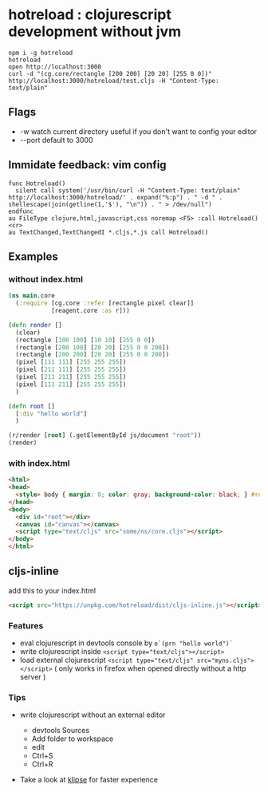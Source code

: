 # hotreload : clojurescript development without jvm

```
npm i -g hotreload
hotreload
open http://localhost:3000
curl -d "(cg.core/rectangle [200 200] [20 20] [255 0 0])" http://localhost:3000/hotreload/test.cljs -H "Content-Type: text/plain"
```

## Flags
* -w watch current directory useful if you don't want to config your editor
* --port default to 3000

## Immidate feedback: vim config
```vimscript
func Hotreload()
  silent call system('/usr/bin/curl -H "Content-Type: text/plain" http://localhost:3000/hotreload/' . expand("%:p") . " -d " . shellescape(join(getline(1,'$'), "\n")) . " > /dev/null")
endfunc
au FileType clojure,html,javascript,css noremap <F5> :call Hotreload()<cr>
au TextChanged,TextChangedI *.cljs,*.js call Hotreload()
```

## Examples
### without index.html
```clojure
(ns main.core
  (:require [cg.core :refer [rectangle pixel clear]]
            [reagent.core :as r]))

(defn render []
  (clear)
  (rectangle [100 100] [10 10] [255 0 0])
  (rectangle [200 100] [20 20] [255 0 0 200])
  (rectangle [200 200] [20 20] [255 0 0 200])
  (pixel [111 111] [255 255 255])
  (pixel [211 111] [255 255 255])
  (pixel [211 211] [255 255 255])
  (pixel [111 211] [255 255 255])
  )

(defn root []
  [:div "hello world"]
  )

(r/render [root] (.getElementById js/document "root"))
(render)
```
### with index.html
```html
<html>
<head>
  <style> body { margin: 0; color: gray; background-color: black; } #root { position: absolute;} </style>
</head>
<body>
  <div id="root"></div>
  <canvas id="canvas"></canvas>
  <script type="text/cljs" src="some/ns/core.cljs"></script>
</body>
</html>
```

## cljs-inline

add this to your index.html
```html
<script src="https://unpkg.com/hotreload/dist/cljs-inline.js"></script>
```

### Features
* eval clojurescript in devtools console by 
	``e`(prn "hello world")` ``
* write clojurescript inside 
    ```<script type="text/cljs"></script>```
* load external clojurescript 
    ```<script type="text/cljs" src="myns.cljs"></script>```
     ( only works in firefox when opened directly without a http server )

### Tips
* write clojurescript without an external editor 
    * devtools Sources
    * Add folder to workspace
    * edit
    * Ctrl+S
    * Ctrl+R

* Take a look at [klipse](https://github.com/viebel/klipse) for faster experience
